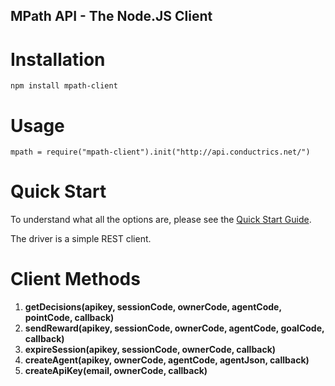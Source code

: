 MPath API - The Node.JS Client
--------------------------

# Installation

    npm install mpath-client

# Usage

    mpath = require("mpath-client").init("http://api.conductrics.net/")

# Quick Start
  
  To understand what all the options are, please see the [Quick Start Guide][quick-start].

  The driver is a simple REST client.
  
  [quick-start]: http://developers.conductrics.net/quick-start

# Client Methods

  1. __getDecisions(apikey, sessionCode, ownerCode, agentCode, pointCode, callback)__
  2. __sendReward(apikey, sessionCode, ownerCode, agentCode, goalCode, callback)__
  3. __expireSession(apikey, sessionCode, ownerCode, callback)__
  4. __createAgent(apikey, ownerCode, agentCode, agentJson, callback)__
  5. __createApiKey(email, ownerCode, callback)__
